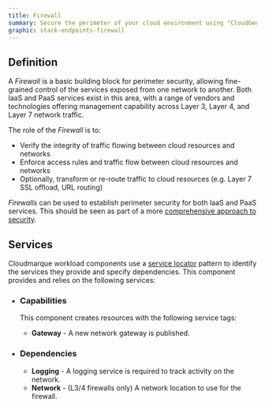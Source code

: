 ```yaml
---
title: Firewall
summary: Secure the perimeter of your cloud environment using "CloudGen" network virtual appliances and services.
graphic: stack-endpoints-firewall
---
```

## Definition
A _Firewall_ is a basic building block for perimeter security, allowing fine-grained control of the services exposed from one network to another. Both IaaS and PaaS services exist in this area, with a range of vendors and technologies offering management capability across Layer 3, Layer 4, and Layer 7 network traffic.

The role of the _Firewall_ is to:

  * Verify the integrity of traffic flowing between cloud resources and networks
  * Enforce access rules and traffic flow between cloud resources and networks
  * Optionally, transform or re-route traffic to cloud resources (e.g. Layer 7 SSL offload, URL routing)

_Firewalls_ can be used to establish perimeter security for both IaaS and PaaS services. This should be seen as part of a more [comprehensive approach to security](/cloudmarque/architecture/security/).

## Services
Cloudmarque workload components use a [service locator](/cloudmarque/tools/service-locator.html) pattern to identify the services they provide and specify dependencies. This component provides and relies on the following services:

 * ### Capabilities
   This component creates resources with the following service tags:

    * **Gateway** - A new network gateway is published.

 * ### Dependencies
    * **Logging** - A logging service is required to track activity on the network.
    * **Network** - (L3/4 firewalls only) A network location to use for the firewall.
